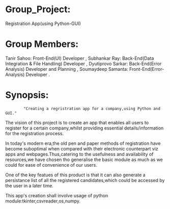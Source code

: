 # Group_Project:
Registration App(using Python-GUI)

# Group Members:
Tanir Sahoo:        Front-End(UI) Developer ,
Subhankar Ray:      Back-End(Data Integration & File Handling) Developer ,
Dyutiprovo Sarkar:  Back-End(Error Analysis) Developer and Planning ,
Soumaydeep Samanta: Front-End(Error-Analysis) Developer .

# Synopsis:
            "Creating a regristration app for a company,using Python and GUI."

The vision of this project is to create an app that enables all users to register for a certain company,whilst providing essential details/information for the registration process.

In today's modern era,the old pen and paper methods of registration have become suboptimal when compared with their electronic counterpart viz apps and webpages.Thus,catering to the usefulness and availability of resources,we have chosen tho generalise the basic module as much as we could for ease of convenience of our users.

One of the key featues of this product is that it can also generate a persistance list of all the registered candidates,which could be accessed by the user in a later time.

This app's creation shall involve usage of python module:tkinter,csvreader,os,numpy.
